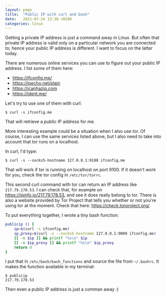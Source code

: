 ```yaml
---
layout: page
title:  "Public IP with curl and bash"
date:   2021-07-24 13:30 +0200
categories: linux
---
```


Getting a private IP address is just a command away in Linux. But often that private IP address is valid only on a particular network you are connected to; hence your public IP address is different. I want to focus on the latter today.

There are numerous online services you can use to figure out your public IP address. I list some of them here:

- https://ifconfig.me/
- https://ipecho.net/plain
- https://icanhazip.com
- https://ident.me/

Let's try to use one of them with curl:

```
$ curl -s ifconfig.me
```

That will retrieve a public IP address for me.

More interesting example could be a situation when I also use tor. Of course, I can use the same services listed above, but I also need to take into account that tor runs on a localhost.

In curl, I'd type:

```
$ curl -s --socks5-hostname 127.0.0.1:9100 ifconfig.me
```

That will work if tor is running on localhost on port 9100. If it doesn't work for you, check the tor config in `/etc/tor/torrc`.

This second curl command with tor can return an IP address like `217.79.178.53`. I can check that, for example on https://ipinfo.io/217.79.178.53, and see it does really belong to tor. There is also a website provided by Tor Project that tells you whether or not you're using tor at the moment. Check that here: https://check.torproject.org/.

To put everything together, I wrote a tiny bash function:

```bash
publicip () {
    ip=$(curl -s ifconfig.me)
    ip_proxy=$(curl -s --socks5-hostname 127.0.0.1:9009 ifconfig.me)
    [[ -n $ip ]] && printf "%s\n" $ip
    [[ -n $ip_proxy ]] && printf "%s\n" $ip_proxy
    return 0
}
```

I put that in `/etc/bash/bash_functions` and source the file from `~/.bashrc`. It makes the function available in my terminal:

```
$ publicip
217.79.178.53
```

Then even a public IP address is just a comman away :)
